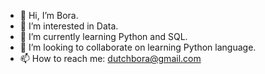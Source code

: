 - 👋 Hi, I’m Bora.
- 👀 I’m interested in Data.
- 🌱 I’m currently learning Python and SQL.
- 💞️ I’m looking to collaborate on learning Python language.
- 📫 How to reach me: dutchbora@gmail.com

<!---
BoraGitHubble/BoraGitHubble is a ✨ special ✨ repository because its `README.md` (this file) appears on your GitHub profile.
You can click the Preview link to take a look at your changes.
--->
